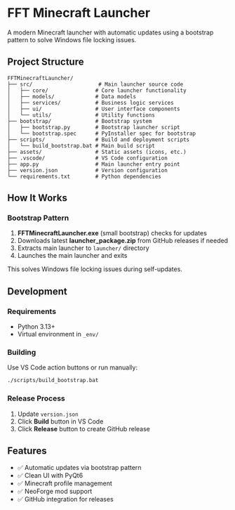 # FFT Minecraft Launcher

A modern Minecraft launcher with automatic updates using a bootstrap pattern to solve Windows file locking issues.

## Project Structure

```
FFTMinecraftLauncher/
├── src/                     # Main launcher source code
│   ├── core/               # Core launcher functionality
│   ├── models/             # Data models
│   ├── services/           # Business logic services
│   ├── ui/                 # User interface components
│   └── utils/              # Utility functions
├── bootstrap/              # Bootstrap system
│   ├── bootstrap.py        # Bootstrap launcher script
│   └── bootstrap.spec      # PyInstaller spec for bootstrap
├── scripts/                # Build and deployment scripts
│   └── build_bootstrap.bat # Main build script
├── assets/                 # Static assets (icons, etc.)
├── .vscode/                # VS Code configuration
├── app.py                  # Main launcher entry point
├── version.json            # Version configuration
└── requirements.txt        # Python dependencies
```

## How It Works

### Bootstrap Pattern
1. **FFTMinecraftLauncher.exe** (small bootstrap) checks for updates
2. Downloads latest **launcher_package.zip** from GitHub releases if needed
3. Extracts main launcher to `launcher/` directory
4. Launches the main launcher and exits

This solves Windows file locking issues during self-updates.

## Development

### Requirements
- Python 3.13+
- Virtual environment in `_env/`

### Building
Use VS Code action buttons or run manually:
```bash
./scripts/build_bootstrap.bat
```

### Release Process
1. Update `version.json`
2. Click **Build** button in VS Code
3. Click **Release** button to create GitHub release

## Features
- ✅ Automatic updates via bootstrap pattern
- ✅ Clean UI with PyQt6
- ✅ Minecraft profile management
- ✅ NeoForge mod support
- ✅ GitHub integration for releases
 